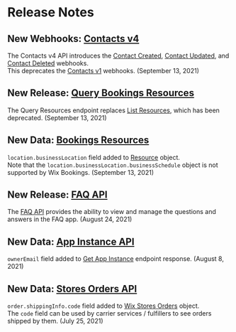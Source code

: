 # Release Notes

## New Webhooks: [Contacts v4](https://dev.wix.com/api/rest/contacts/contacts/contacts-v4/contact-object)

The Contacts v4 API introduces the
[Contact Created](https://dev.wix.com/api/rest/contacts/contacts/contacts-v4/contact-created-webhook),
[Contact Updated](https://dev.wix.com/api/rest/contacts/contacts/contacts-v4/contact-updated-webhook),
and [Contact Deleted](https://dev.wix.com/api/rest/contacts/contacts/contacts-v4/contact-deleted-webhook)
webhooks.  
This deprecates the
[Contacts v1](https://dev.wix.com/api/rest/contacts/contacts/contacts-v1-(deprecated)/contact-object)
webhooks.
(September 13, 2021)

## New Release: [Query Bookings Resources](https://dev.wix.com/api/rest/wix-bookings/resources/query-resources)

The Query Resources endpoint replaces
[List Resources](https://dev.wix.com/api/rest/wix-bookings/resources/list-resources),
which has been deprecated.
(September 13, 2021)

## New Data: [Bookings Resources](https://dev.wix.com/api/rest/wix-bookings/resources)

`location.businessLocation` field added to [Resource](https://dev.wix.com/api/rest/wix-bookings/resources/resource-object) object.  
Note that the `location.businessLocation.businessSchedule` object is not supported by Wix Bookings.
(September 13, 2021)

## New Release: [FAQ API](https://dev.wix.com/api/rest/site-content/faq)

The [FAQ API](https://dev.wix.com/api/rest/site-content/faq) provides the ability to view and manage the questions and answers in the FAQ app.
(August 24, 2021)

## New Data: [App Instance API](https://dev.wix.com/api/rest/app-management/apps/app-instance)

`ownerEmail` field added to [Get App Instance](https://dev.wix.com/api/rest/app-management/apps/app-instance/get-app-instance) endpoint response.
(August 8, 2021)

## New Data: [Stores Orders API](https://dev.wix.com/api/rest/wix-stores/orders)

`order.shippingInfo.code` field added to [Wix Stores Orders](https://dev.wix.com/api/rest/wix-stores/orders/order-object) object.  
The `code` field can be used by carrier services / fulfillers to see orders shipped by them.
(July 25, 2021)

